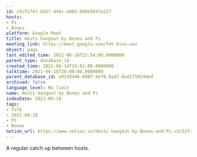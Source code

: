 ```yaml
---
id: c5c51f47-bb17-444c-a802-688e5847a127
hosts:
- Pi
- Bones
platform: Google Meet
title: Hosts hangout by Bones and Pi
meeting_link: https://meet.google.com/fmt-ksxu-uuv
object: page
last_edited_time: 2021-06-16T23:54:00.0000000
parent_type: database_id
created_time: 2021-06-14T19:01:00.0000000
talktime: 2021-06-18T20:00:00.0000000
parent_database_id: e9339446-880f-4ef0-8ad7-8ad1f507dded
archived: false
language_level: No limit
name: Hosts hangout by Bones and Pi
indexDate: 2021-06-18
tags:
- Talk
- 2021-06-18
- Pi
- Bones
notion_url: https://www.notion.so/Hosts-hangout-by-Bones-and-Pi-c5c51f47bb17444ca802688e5847a127
---
```


A regular catch up between hosts.


